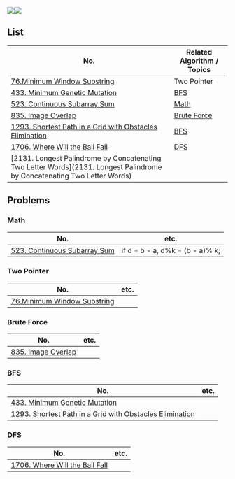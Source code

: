 ![](https://img.shields.io/badge/JavaScript-gray?&logo=JavaScript)![](https://img.shields.io/badge/TypeScript-lightgray?&logo=TypeScript) 

## List

| No.                                                          | Related Algorithm / Topics  |
| ------------------------------------------------------------ | --------------------------- |
| [76.Minimum Window Substring](https://leetcode.com/problems/minimum-window-substring/) | Two Pointer                 |
| [433. Minimum Genetic Mutation](https://leetcode.com/problems/minimum-genetic-mutation/) | [BFS](#BFS)                 |
| [523. Continuous Subarray Sum](https://leetcode.com/problems/continuous-subarray-sum/) | [Math](#Math)               |
| [835. Image Overlap](https://leetcode.com/submissions/detail/831113344/) | [Brute Force](#Brute-Force) |
| [1293. Shortest Path in a Grid with Obstacles Elimination](https://leetcode.com/problems/shortest-path-in-a-grid-with-obstacles-elimination/) | [BFS](#BFS)                 |
| [1706. Where Will the Ball Fall](https://leetcode.com/problems/where-will-the-ball-fall/) | [DFS](#DFS)                 |
| [2131. Longest Palindrome by Concatenating Two Letter Words](2131. Longest Palindrome by Concatenating Two Letter Words) |                             |



## Problems

### Math

| No.                                                          | etc.                            |
| ------------------------------------------------------------ | ------------------------------- |
| [523. Continuous Subarray Sum](https://leetcode.com/problems/continuous-subarray-sum/) | if d = b - a, d%k = (b - a)% k; |



### Two Pointer

| No.                                                          | etc. |
| ------------------------------------------------------------ | ---- |
| [76.Minimum Window Substring](https://leetcode.com/problems/minimum-window-substring/) |      |



### Brute Force

| No.                                                          | etc. |
| ------------------------------------------------------------ | ---- |
| [835. Image Overlap](https://leetcode.com/submissions/detail/831113344/) |      |



### BFS

| No.                                                          | etc. |
| ------------------------------------------------------------ | ---- |
| [433. Minimum Genetic Mutation](https://leetcode.com/problems/minimum-genetic-mutation/) |      |
| [1293. Shortest Path in a Grid with Obstacles Elimination](https://leetcode.com/problems/shortest-path-in-a-grid-with-obstacles-elimination/) |      |



### DFS

| No.                                                          | etc. |
| ------------------------------------------------------------ | ---- |
| [1706. Where Will the Ball Fall](https://leetcode.com/problems/where-will-the-ball-fall/) |      |

